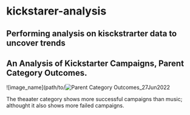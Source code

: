 # kickstarer-analysis
## Performing analysis on kisckstrarter data to uncover trends
## An Analysis of Kickstarter Campaigns, Parent Category Outcomes.

![image_name](path/to/![Parent Category Outcomes_27Jun2022](https://user-images.githubusercontent.com/43974872/176941091-0a083c62-fb88-42a5-9150-8c0de9a66794.png)

The theaater category shows more successful campaigns than music; althought it also shows more failed campaigns.
